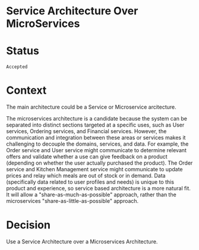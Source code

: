 # Service Architecture Over MicroServices 

# Status
`Accepted`

# Context

The main architecture could be a Service or Microservice arcitecture. 

The microservices architecture is a candidate because the system can be separated into distinct sections targeted at a specific uses, 
such as User services, Ordering services, and Financial services. However, the communication and integration between these areas or services
makes it challenging to decouple the domains, services, and data. For example, the Order service and User service might communicate to determine 
relevant offers and validate whether a use can give feedback on a product (depending on whether the user actually purchased the product). 
The Order service and Kitchen Management service might communicate to update prices and relay which meals are out of stock or in demand. Data 
(specifically data related to user profiles and needs) is unique to this product and experience, so service based architecture is a more natural fit.
It will allow a "share-as-much-as-possible" approach, rather than the microservices "share-as-little-as-possible" approach.

# Decision
Use a Service Architecture over a Microservices Architecture.  
